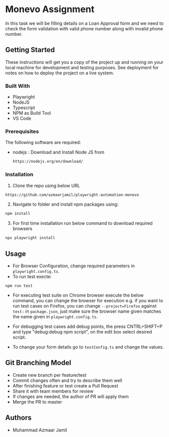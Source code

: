 # Monevo Assignment

In this task we will be filling details on a Loan Approval form and we need to check the form validation with valid phone number along with invalid phone number.

## Getting Started

These instructions will get you a copy of the project up and running on your local machine for development and testing purposes. See deployment for notes on how to deploy the project on a live system.


### Built With

- Playwright
- NodeJS
- Typescript
- NPM as Build Tool
- VS Code


### Prerequisites

The following software are required:

- nodejs : Download and Install Node JS from
  ```sh
  https://nodejs.org/en/download/
  ```

### Installation

1. Clone the repo using below URL

```sh
https://github.com/azmaarjamil/playwright-automation-monevo
```

2. Navigate to folder and install npm packages using:

```sh
npm install
```
3. For first time installation run below command to download required browsers

```sh
npx playwright install
```

<!-- USAGE EXAMPLES-->

## Usage

- For Browser Configuration, change required parameters in `playwright.config.ts`.
- To run test execte:

```JS
npm run test 
```

- For executing test suite on Chrome browser execute the below command, you can change the browser for execution e.g. if you want to run test cases on Firefox, you can change `--project=Firefox` against `test:` in `package.json`, just make sure the browser name given matches the name given in `playwright.config.ts`.
- For debugging test cases add debug points, the press CNTRL+SHIFT+P and type "debug:debug npm script", on the edit box select desired script.

- To change your form details go to `testConfig.ts` and change the values.

## Git Branching Model

- Create new branch per feature/test 
- Commit changes often and try to describe them well
- After finishing feature or test create a Pull Request
- Share it with team members for review
- If changes are needed, the author of PR will apply them
- Merge the PR to master



## Authors

- Muhammad Azmaar Jamil 